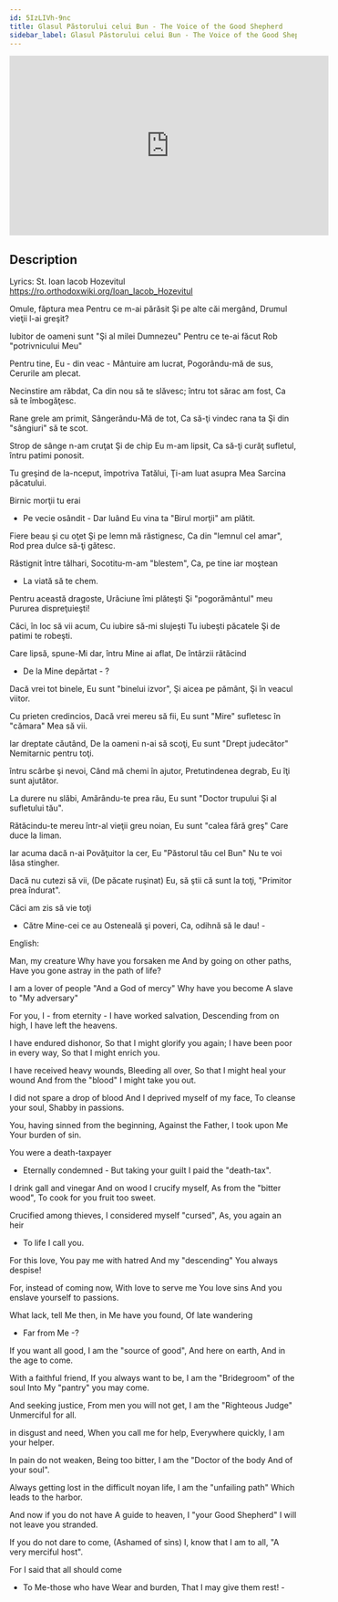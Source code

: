 ```yaml
---
id: 5IzLIVh-9nc
title: Glasul Păstorului celui Bun - The Voice of the Good Shepherd
sidebar_label: Glasul Păstorului celui Bun - The Voice of the Good Shepherd
---
```


<iframe
  width="560"
  height="315"
  src="https://www.youtube.com/embed/5IzLIVh-9nc"
  title="YouTube video player"
  frameborder="0"
  allow="accelerometer; autoplay; clipboard-write; encrypted-media; gyroscope; picture-in-picture; web-share"
  referrerpolicy="strict-origin-when-cross-origin"
  allowfullscreen
></iframe>

## Description

Lyrics: St. Ioan Iacob Hozevitul
https://ro.orthodoxwiki.org/Ioan_Iacob_Hozevitul

Omule, făptura mea 
Pentru ce m-ai părăsit 
Şi pe alte căi mergând, 
Drumul vieţii l-ai greşit? 

Iubitor de oameni sunt 
"Şi al milei Dumnezeu" 
Pentru ce te-ai făcut 
Rob "potrivnicului Meu" 

Pentru tine, Eu - din veac - 
Mântuire am lucrat, 
Pogorându-mă de sus, 
Cerurile am plecat. 

Necinstire am răbdat, 
Ca din nou să te slăvesc; 
întru tot sărac am fost, 
Ca să te îmbogăţesc. 

Rane grele am primit, 
Sângerându-Mă de tot, 
Ca să-ţi vindec rana ta 
Şi din "sângiuri" să te scot. 

Strop de sânge n-am cruţat 
Şi de chip Eu m-am lipsit, 
Ca să-ţi curăţ sufletul, 
întru patimi ponosit. 

Tu greşind de la-nceput, 
împotriva Tatălui, 
Ţi-am luat asupra Mea 
Sarcina păcatului. 

Birnic morţii tu erai 
- Pe vecie osândit - 
Dar luând Eu vina ta 
"Birul morţii" am plătit. 

Fiere beau şi cu oţet 
Şi pe lemn mă răstignesc, 
Ca din "lemnul cel amar", 
Rod prea dulce să-ţi gătesc. 

Răstignit între tâlhari, 
Socotitu-m-am "blestem", 
Ca, pe tine iar moştean 
- La viată să te chem. 


Pentru această dragoste, 
Urâciune îmi plăteşti 
Şi "pogorământul" meu 
Pururea dispreţuieşti! 

Căci, în loc să vii acum, 
Cu iubire să-mi slujeşti 
Tu iubeşti păcatele 
Şi de patimi te robeşti. 

Care lipsă, spune-Mi dar, 
întru Mine ai aflat, 
De întârzii rătăcind 
- De la Mine depărtat - ? 

Dacă vrei tot binele, 
Eu sunt "binelui izvor", 
Şi aicea pe pământ, 
Şi în veacul viitor. 


Cu prieten credincios, 
Dacă vrei mereu să fii, 
Eu sunt "Mire" sufletesc 
în "cămara" Mea să vii. 

Iar dreptate căutând, 
De la oameni n-ai să scoţi, 
Eu sunt "Drept judecător" 
Nemitarnic pentru toţi. 

întru scârbe şi nevoi, 
Când mă chemi în ajutor, 
Pretutindenea degrab, 
Eu îţi sunt ajutător. 

La durere nu slăbi, 
Amărându-te prea rău, 
Eu sunt "Doctor trupului 
Şi al sufletului tău". 


Rătăcindu-te mereu 
într-al vieţii greu noian, 
Eu sunt "calea fără greş" 
Care duce la liman. 

Iar acuma dacă n-ai 
Povăţuitor la cer, 
Eu "Păstorul tău cel Bun" 
Nu te voi lăsa stingher. 

Dacă nu cutezi să vii, 
(De păcate ruşinat) 
Eu, să ştii că sunt la toţi, 
"Primitor prea îndurat". 

Căci am zis să vie toţi 
- Către Mine-cei ce au 
Osteneală şi poveri, 
Ca, odihnă să le dau! - 

English:

Man, my creature
Why have you forsaken me
And by going on other paths,
Have you gone astray in the path of life?

I am a lover of people
"And a God of mercy"
Why have you become
A slave to "My adversary"

For you, I - from eternity -
I have worked salvation,
Descending from on high,
I have left the heavens.

I have endured dishonor,
So that I might glorify you again;
I have been poor in every way,
So that I might enrich you.

I have received heavy wounds,
Bleeding all over,
So that I might heal your wound
And from the "blood" I might take you out.

I did not spare a drop of blood
And I deprived myself of my face,
To cleanse your soul,
Shabby in passions.

You, having sinned from the beginning,
Against the Father,
I took upon Me
Your burden of sin.

You were a death-taxpayer
- Eternally condemned -
But taking your guilt
I paid the "death-tax".

I drink gall and vinegar
And on wood I crucify myself,
As from the "bitter wood",
To cook for you fruit too sweet.

Crucified among thieves,
I considered myself "cursed",
As, you again an heir
- To life I call you.

For this love,
You pay me with hatred
And my "descending"
You always despise!

For, instead of coming now,
With love to serve me
You love sins
And you enslave yourself to passions.

What lack, tell Me then,
in Me have you found,
Of late wandering
- Far from Me -?

If you want all good,
I am the "source of good",
And here on earth,
And in the age to come.

With a faithful friend,
If you always want to be,
I am the "Bridegroom" of the soul
Into My "pantry" you may come.

And seeking justice,
From men you will not get,
I am the "Righteous Judge"
Unmerciful for all.

in disgust and need,
When you call me for help,
Everywhere quickly,
I am your helper.

In pain do not weaken,
Being too bitter,
I am the "Doctor of the body
And of your soul".

Always getting lost
in the difficult noyan life,
I am the "unfailing path"
Which leads to the harbor.

And now if you do not have
A guide to heaven,
I "your Good Shepherd"
I will not leave you stranded.

If you do not dare to come,
(Ashamed of sins)
I, know that I am to all,
"A very merciful host".

For I said that all should come
- To Me-those who have
Wear and burden,
That I may give them rest! -
